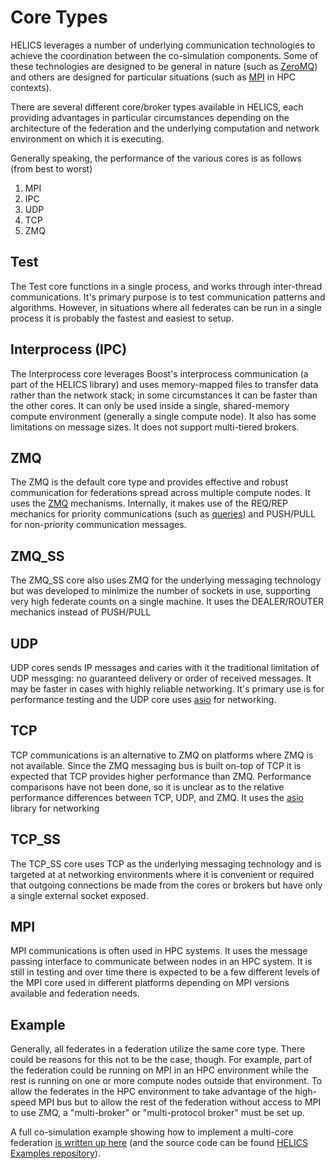 # Core Types

HELICS leverages a number of underlying communication technologies to achieve the coordination between the co-simulation components. Some of these technologies are designed to be general in nature (such as [ZeroMQ](https://zeromq.org)) and others are designed for particular situations (such as [MPI](https://hpc-wiki.info/hpc/MPI) in HPC contexts).

There are several different core/broker types available in HELICS, each providing advantages in particular circumstances depending on the architecture of the federation and the underlying computation and network environment on which it is executing.

Generally speaking, the performance of the various cores is as follows (from best to worst)

1. MPI
2. IPC
3. UDP
4. TCP
5. ZMQ

## Test

The Test core functions in a single process, and works through inter-thread communications. It's primary purpose is to test communication patterns and algorithms. However, in situations where all federates can be run in a single process it is probably the fastest and easiest to setup.

## Interprocess (IPC)

The Interprocess core leverages Boost's interprocess communication (a part of the HELICS library) and uses memory-mapped files to transfer data rather than the network stack; in some circumstances it can be faster than the other cores. It can only be used inside a single, shared-memory compute environment (generally a single compute node). It also has some limitations on message sizes. It does not support multi-tiered brokers.

## ZMQ

The ZMQ is the default core type and provides effective and robust communication for federations spread across multiple compute nodes. It uses the [ZMQ](https://zeromq.org) mechanisms. Internally, it makes use of the REQ/REP mechanics for priority communications (such as [queries](./queries.md)) and PUSH/PULL for non-priority communication messages.

## ZMQ_SS

The ZMQ_SS core also uses ZMQ for the underlying messaging technology but was developed to minimize the number of sockets in use, supporting very high federate counts on a single machine. It uses the DEALER/ROUTER mechanics instead of PUSH/PULL

## UDP

UDP cores sends IP messages and caries with it the traditional limitation of UDP messging: no guaranteed delivery or order of received messages. It may be faster in cases with highly reliable networking. It's primary use is for performance testing and the UDP core uses [asio](https://think-async.com/Asio/) for networking.

## TCP

TCP communications is an alternative to ZMQ on platforms where ZMQ is not available. Since the ZMQ messaging bus is built on-top of TCP it is expected that TCP provides higher performance than ZMQ. Performance comparisons have not been done, so it is unclear as to the relative performance differences between TCP, UDP, and ZMQ. It uses the [asio](https://think-async.com/Asio/) library for networking

## TCP_SS

The TCP_SS core uses TCP as the underlying messaging technology and is targeted at at networking environments where it is convenient or required that outgoing connections be made from the cores or brokers but have only a single external socket exposed. 

## MPI

MPI communications is often used in HPC systems. It uses the message passing interface to communicate between nodes in an HPC system. It is still in testing and over time there is expected to be a few different levels of the MPI core used in different platforms depending on MPI versions available and federation needs.


## Example
Generally, all federates in a federation utilize the same core type. There could be reasons for this not to be the case, though. For example, part of the federation could be running on MPI in an HPC environment while the rest is running on one or more compute nodes outside that environment. To allow the federates in the HPC environment to take advantage of the high-speed MPI bus but to allow the rest of the federation without access to MPI to use ZMQ, a "multi-broker" or "multi-protocol broker" must be set up.

A full co-simulation example showing how to implement a multi-core federation [is written up here](../examples/advanced_examples/advanced_brokers_multibroker.md) (and the source code can be found [HELICS Examples repository](https://github.com/GMLC-TDC/HELICS-Examples/tree/master/user_guide_examples/advanced/advanced_brokers/multi_broker)).
